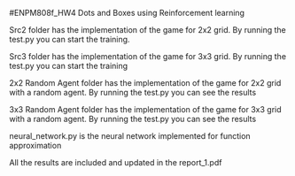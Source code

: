 #ENPM808f_HW4
Dots and Boxes using Reinforcement learning

Src2 folder has the implementation of the game for 2x2 grid. By running the test.py you can start the training. 

Src3 folder has the implementation of the game for 3x3 grid. By running the test.py you can start the training

2x2 Random Agent folder has the implementation of the game for 2x2 grid with a random agent. By running the test.py you can see the results

3x3 Random Agent folder has the implementation of the game for 3x3 grid with a random agent. By running the test.py you can see the results

neural_network.py is the neural network implemented for function approximation

All the results are included and updated in the report_1.pdf 
